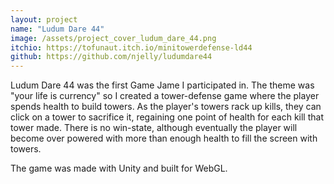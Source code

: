 ```yaml
---
layout: project
name: "Ludum Dare 44"
image: /assets/project_cover_ludum_dare_44.png
itchio: https://tofunaut.itch.io/minitowerdefense-ld44
github: https://github.com/njelly/ludumdare44
---
```


Ludum Dare 44 was the first Game Jame I participated in. The theme was "your life is currency" so I created a tower-defense game where the player spends health to build towers. As the player's towers rack up kills, they can click on a tower to sacrifice it, regaining one point of health for each kill that tower made. There is no win-state, although eventually the player will become over powered with more than enough health to fill the screen with towers.

The game was made with Unity and built for WebGL.
